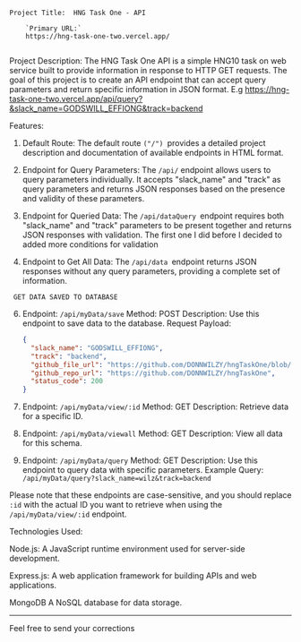 ```Project Title:  HNG Task One - API```
```
    `Primary URL:`
    https://hng-task-one-two.vercel.app/
    
```

Project Description:
The HNG Task One API is a simple HNG10 task on web service built to provide information in response to HTTP GET requests. The goal of this project is to create an API endpoint that can accept query parameters and return specific information in JSON format. E.g   https://hng-task-one-two.vercel.app/api/query?&slack_name=GODSWILL_EFFIONG&track=backend


Features:
1. Default Route: The default route `("/") `provides a detailed project description and documentation of available endpoints in HTML format.

2. Endpoint for Query Parameters: The `/api/` endpoint allows users to query parameters individually. It accepts "slack_name" and "track" as query parameters and returns JSON responses based on the presence and validity of these parameters.

3. Endpoint for Queried Data: The `/api/dataQuery `endpoint requires both "slack_name" and "track" parameters to be present together and returns JSON responses with validation. The first one I did before I decided to added more conditions for validation

4. Endpoint to Get All Data: The `/api/data `endpoint returns JSON responses without any query parameters, providing a complete set of information.


  ```` GET DATA SAVED TO DATABASE````
   

6. Endpoint: `/api/myData/save`
   Method: POST
   Description: Use this endpoint to save data to the database.
   Request Payload:
     ```json
     {
       "slack_name": "GODSWILL_EFFIONG",
       "track": "backend",
       "github_file_url": "https://github.com/DONNWILZY/hngTaskOne/blob/master/index.js",
       "github_repo_url": "https://github.com/DONNWILZY/hngTaskOne",
       "status_code": 200
     }
     ```

7. Endpoint: `/api/myData/view/:id`
   Method: GET
   Description: Retrieve data for a specific ID.

8. Endpoint: `/api/myData/viewall`
   Method: GET
   Description: View all data for this schema.

9. Endpoint: `/api/myData/query`
   Method: GET
   Description: Use this endpoint to query data with specific parameters.
   Example Query: `/api/myData/query?slack_name=wilz&track=backend`

Please note that these endpoints are case-sensitive, and you should replace `:id` with the actual ID you want to retrieve when using the `/api/myData/view/:id` endpoint.

Technologies Used:

 Node.js: A JavaScript runtime environment used for server-side development.

Express.js: A web application framework for building APIs and web applications.

MongoDB  A NoSQL database for data storage. 

---

Feel free to send your corrections
